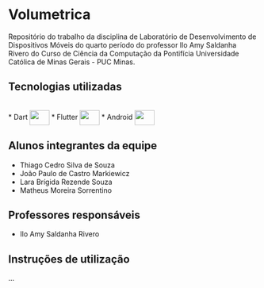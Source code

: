 # Volumetrica

Repositório do trabalho da disciplina de Laboratório de Desenvolvimento de Dispositivos Móveis do quarto período do professor Ilo Amy Saldanha Rivero do Curso de Ciência da Computação da Pontifícia Universidade Católica de Minas Gerais - PUC Minas.

## Tecnologias utilizadas



          
          
   
<div style="display: inline_block"><br>
          * Dart <img align="center" height="30" width="40" src="https://cdn.jsdelivr.net/gh/devicons/devicon@latest/icons/dart/dart-original.svg" /> 
          * Flutter <img align="center" height="30" width="40"  src="https://cdn.jsdelivr.net/gh/devicons/devicon@latest/icons/flutter/flutter-original.svg" />
          * Android <img align="center" height="30" width="40"  src="https://cdn.jsdelivr.net/gh/devicons/devicon@latest/icons/android/android-original.svg" />
</div>       
          
          

## Alunos integrantes da equipe

* Thiago Cedro Silva de Souza
* João Paulo de Castro Markiewicz
* Lara Brígida Rezende Souza
* Matheus Moreira Sorrentino

## Professores responsáveis

* Ilo Amy Saldanha Rivero

## Instruções de utilização

...

